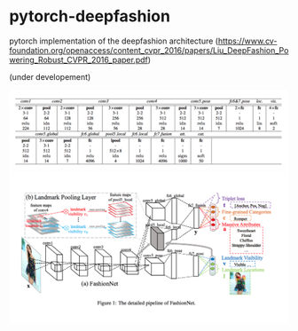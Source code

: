 # pytorch-deepfashion
pytorch implementation of the deepfashion architecture (https://www.cv-foundation.org/openaccess/content_cvpr_2016/papers/Liu_DeepFashion_Powering_Robust_CVPR_2016_paper.pdf)

(under developement)

![alt text](ims/fn1.png "DeepFashion")
![alt text](ims/fn2.png "DeepFashion")
